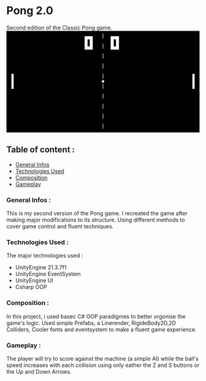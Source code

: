 # Pong 2.0

Second edition of the Classic Pong game.
![Pong 2.0](./Images/Game.PNG)

## Table of content :

* [General Infos](#General-Infos)
* [Technologies Used](#Technologies-Used)
* [Composition](#Composition)
* [Gameplay](#Gameplay)
### General Infos :

This is my second version of the Pong game. I recreated the game after making major modifications to its structure. Using different methods to cover game control and fluent techniques.

### Technologies Used :

The major technologies used :

- UnityEngine 21.3.7f1
- UnityEngine EventSystem
- UnityEngine UI
- Csharp OOP

### Composition :

In this project, i used basec C# OOP paradigmes to better orgonise the game's logic.
Used simple Prefabs, a Linerender, RigideBody2D,2D Colliders, Cooler fonts and eventsystem to make a fluent game experience.
### Gameplay :
The player will try to score against the machine (a simple AI) while the ball's speed increases with each collision using only eather the Z and S buttons or the Up and Down Arrows.

